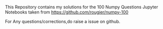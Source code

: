 This Repository contains my solutions for the 100 Numpy Questions Jupyter Notebooks
taken from https://github.com/rougier/numpy-100

For Any questions/corrections,do raise a issue on github.